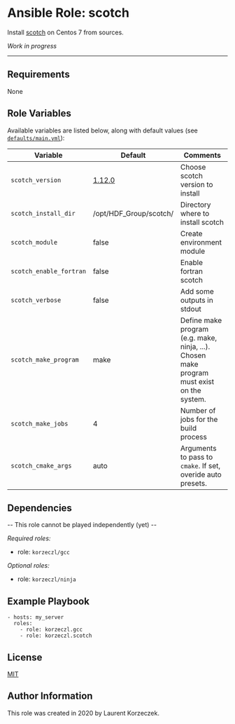Ansible Role: scotch
=====================

[//]: <> (Comment)
[//]: <> (A brief description of the role goes here.)

Install [scotch](https://gitlab.inria.fr/scotch/scotch) on Centos 7 from sources.

_Work in progress_

***

Requirements
------------

[//]: <> (Any pre-requisites that may not be covered by Ansible itself 
or the role should be mentioned here. For instance, if the role uses the EC2 module, 
it may be a good idea to mention in this section that the boto package is required.
)

None

Role Variables
--------------

[//]: <> (A description of the settable variables for this role should go here,
including any variables that are in defaults/main.yml, vars/main.yml, 
and any variables that can/should be set via parameters to the role. 
Any variables that are read from other roles and/or the global scope 
\(ie. hostvars, group vars, etc.\) should be mentioned here as well.
)

Available variables are listed below, along with default values (see [`defaults/main.yml`](defaults/main.yml)):

| Variable  |  	Default  | Comments  |
|---|---|---|
| `scotch_version`   | [1.12.0](https://support.hdfgroup.org/ftp/scotch/releases/) | Choose scotch version to install  |
| `scotch_install_dir`  | /opt/HDF_Group/scotch/  | Directory where to install scotch   |
| `scotch_module`  | false  | Create environment module  |
| `scotch_enable_fortran`  | false  | Enable fortran scotch|
| `scotch_verbose`  | false  | Add some outputs in stdout |
| `scotch_make_program`  | make  | Define make program (e.g. make, ninja, ...). Chosen make program must exist on the system. |
| `scotch_make_jobs`  | 4  | Number of jobs for the build process  |
| `scotch_cmake_args`  |  auto  | Arguments to pass to `cmake`. If set, overide auto presets. |
                         
Dependencies             
------------       
      
[//]: <> (A list of other roles hosted on Galaxy should go here, 
plus any details in regards to parameters that may need to be set for other roles, 
or variables that are used from other roles.
)

-- This role cannot be played independently (yet) --

*Required roles:*

- role: `korzeczl/gcc`

*Optional roles:*

- role: `korzeczl/ninja`

Example Playbook
----------------

[//]: <> (Including an example of how to use your role \(for instance, with variables passed in as parameters\) is always nice for users too:)

    - hosts: my_server
      roles:
        - role: korzeczl.gcc
        - role: korzeczl.scotch 

License
-------

[//]: <> (Comment)

[MIT][link-license]

Author Information
------------------

[//]: <> (An optional section for the role authors to include contact information, 
or a website \(HTML is not allowed\).)

This role was created in 2020 by Laurent Korzeczek.

[link-license]: https://gitlab.com/ansible-roles-korzeczl/scotch/-/blob/master/LICENSE
[link-galaxy]: https://galaxy.ansible.com/korzeczl/scotch